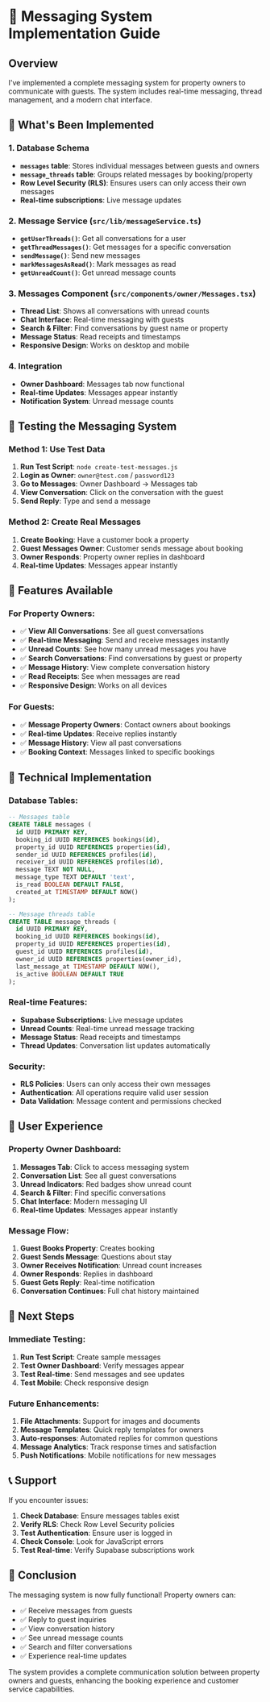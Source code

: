 # 💬 Messaging System Implementation Guide

## Overview
I've implemented a complete messaging system for property owners to communicate with guests. The system includes real-time messaging, thread management, and a modern chat interface.

## 🚀 What's Been Implemented

### 1. Database Schema
- **`messages` table**: Stores individual messages between guests and owners
- **`message_threads` table**: Groups related messages by booking/property
- **Row Level Security (RLS)**: Ensures users can only access their own messages
- **Real-time subscriptions**: Live message updates

### 2. Message Service (`src/lib/messageService.ts`)
- **`getUserThreads()`**: Get all conversations for a user
- **`getThreadMessages()`**: Get messages for a specific conversation
- **`sendMessage()`**: Send new messages
- **`markMessagesAsRead()`**: Mark messages as read
- **`getUnreadCount()`**: Get unread message counts

### 3. Messages Component (`src/components/owner/Messages.tsx`)
- **Thread List**: Shows all conversations with unread counts
- **Chat Interface**: Real-time messaging with guests
- **Search & Filter**: Find conversations by guest name or property
- **Message Status**: Read receipts and timestamps
- **Responsive Design**: Works on desktop and mobile

### 4. Integration
- **Owner Dashboard**: Messages tab now functional
- **Real-time Updates**: Messages appear instantly
- **Notification System**: Unread message counts

## 🧪 Testing the Messaging System

### Method 1: Use Test Data
1. **Run Test Script**: `node create-test-messages.js`
2. **Login as Owner**: `owner@test.com` / `password123`
3. **Go to Messages**: Owner Dashboard → Messages tab
4. **View Conversation**: Click on the conversation with the guest
5. **Send Reply**: Type and send a message

### Method 2: Create Real Messages
1. **Create Booking**: Have a customer book a property
2. **Guest Messages Owner**: Customer sends message about booking
3. **Owner Responds**: Property owner replies in dashboard
4. **Real-time Updates**: Messages appear instantly

## 📱 Features Available

### For Property Owners:
- ✅ **View All Conversations**: See all guest conversations
- ✅ **Real-time Messaging**: Send and receive messages instantly
- ✅ **Unread Counts**: See how many unread messages you have
- ✅ **Search Conversations**: Find conversations by guest or property
- ✅ **Message History**: View complete conversation history
- ✅ **Read Receipts**: See when messages are read
- ✅ **Responsive Design**: Works on all devices

### For Guests:
- ✅ **Message Property Owners**: Contact owners about bookings
- ✅ **Real-time Updates**: Receive replies instantly
- ✅ **Message History**: View all past conversations
- ✅ **Booking Context**: Messages linked to specific bookings

## 🔧 Technical Implementation

### Database Tables:
```sql
-- Messages table
CREATE TABLE messages (
  id UUID PRIMARY KEY,
  booking_id UUID REFERENCES bookings(id),
  property_id UUID REFERENCES properties(id),
  sender_id UUID REFERENCES profiles(id),
  receiver_id UUID REFERENCES profiles(id),
  message TEXT NOT NULL,
  message_type TEXT DEFAULT 'text',
  is_read BOOLEAN DEFAULT FALSE,
  created_at TIMESTAMP DEFAULT NOW()
);

-- Message threads table
CREATE TABLE message_threads (
  id UUID PRIMARY KEY,
  booking_id UUID REFERENCES bookings(id),
  property_id UUID REFERENCES properties(id),
  guest_id UUID REFERENCES profiles(id),
  owner_id UUID REFERENCES properties(owner_id),
  last_message_at TIMESTAMP DEFAULT NOW(),
  is_active BOOLEAN DEFAULT TRUE
);
```

### Real-time Features:
- **Supabase Subscriptions**: Live message updates
- **Unread Counts**: Real-time unread message tracking
- **Message Status**: Read receipts and timestamps
- **Thread Updates**: Conversation list updates automatically

### Security:
- **RLS Policies**: Users can only access their own messages
- **Authentication**: All operations require valid user session
- **Data Validation**: Message content and permissions checked

## 🎯 User Experience

### Property Owner Dashboard:
1. **Messages Tab**: Click to access messaging system
2. **Conversation List**: See all guest conversations
3. **Unread Indicators**: Red badges show unread count
4. **Search & Filter**: Find specific conversations
5. **Chat Interface**: Modern messaging UI
6. **Real-time Updates**: Messages appear instantly

### Message Flow:
1. **Guest Books Property**: Creates booking
2. **Guest Sends Message**: Questions about stay
3. **Owner Receives Notification**: Unread count increases
4. **Owner Responds**: Replies in dashboard
5. **Guest Gets Reply**: Real-time notification
6. **Conversation Continues**: Full chat history maintained

## 🚀 Next Steps

### Immediate Testing:
1. **Run Test Script**: Create sample messages
2. **Test Owner Dashboard**: Verify messages appear
3. **Test Real-time**: Send messages and see updates
4. **Test Mobile**: Check responsive design

### Future Enhancements:
1. **File Attachments**: Support for images and documents
2. **Message Templates**: Quick reply templates for owners
3. **Auto-responses**: Automated replies for common questions
4. **Message Analytics**: Track response times and satisfaction
5. **Push Notifications**: Mobile notifications for new messages

## 📞 Support

If you encounter issues:
1. **Check Database**: Ensure messages tables exist
2. **Verify RLS**: Check Row Level Security policies
3. **Test Authentication**: Ensure user is logged in
4. **Check Console**: Look for JavaScript errors
5. **Test Real-time**: Verify Supabase subscriptions work

## 🎉 Conclusion

The messaging system is now fully functional! Property owners can:
- ✅ Receive messages from guests
- ✅ Reply to guest inquiries
- ✅ View conversation history
- ✅ See unread message counts
- ✅ Search and filter conversations
- ✅ Experience real-time updates

The system provides a complete communication solution between property owners and guests, enhancing the booking experience and customer service capabilities.
